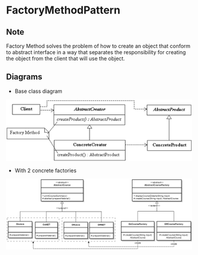 # FactoryMethodPattern

Note
--------------
Factory Method solves the problem of how to create an object that conform to abstract interface in a way that separates the responsibility for creating the object from the client that will use the object.

Diagrams
--------------
- Base class diagram

![alt text](https://github.com/vudph/FactoryMethodPattern/blob/master/resources/BasePattern.png "Base Diagram")

- With 2 concrete factories

![alt text](https://github.com/vudph/FactoryMethodPattern/blob/master/resources/FactoryMethod.png "Class Diagram")